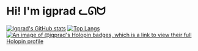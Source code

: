 # Hi! I'm igprad ᓚᘏᗢ
[![Igprad's GitHub stats](https://github-readme-stats.vercel.app/api?username=igprad&show_icons=true&theme=dark)](https://github.com/anuraghazra/github-readme-stats)
[![Top Langs](https://github-readme-stats.vercel.app/api/top-langs/?username=igprad&layout=donut&theme=dark)](https://github.com/anuraghazra/github-readme-stats)
[![An image of @igprad's Holopin badges, which is a link to view their full Holopin profile](https://holopin.me/igprad)](https://holopin.io/@igprad)
